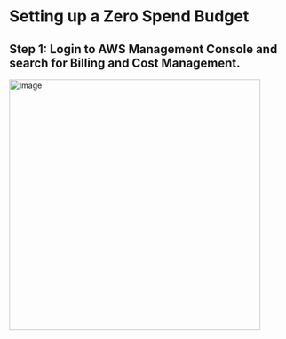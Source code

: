 # Setting up a Zero Spend Budget

## Step 1: Login to AWS Management Console and search for Billing and Cost Management.

<img width="452" alt="Image" src="https://github.com/user-attachments/assets/fa3c6b69-b17a-42ec-95be-a91430852e84" />
